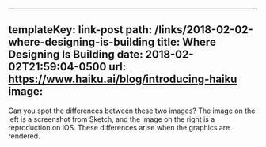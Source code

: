 ---
templateKey: link-post
path: /links/2018-02-02-where-designing-is-building
title: Where Designing Is Building
date: 2018-02-02T21:59:04-0500
url: https://www.haiku.ai/blog/introducing-haiku
image:
----
Can you spot the differences between these two images?  The image on the left is a screenshot from Sketch, and the image on the right is a reproduction on iOS. These differences arise when the graphics are rendered.

